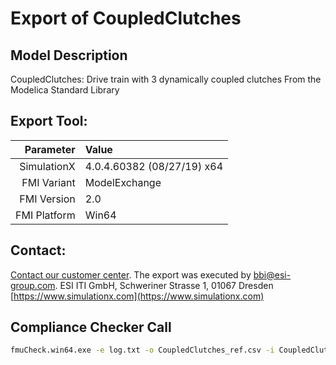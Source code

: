 # Export of CoupledClutches

## Model Description

CoupledClutches: Drive train with 3 dynamically coupled clutches
From the Modelica Standard Library

## Export Tool:

|Parameter|Value|
|--------:|:----|
|SimulationX|4.0.4.60382 (08/27/19) x64|
|FMI Variant|ModelExchange|
|FMI Version|2.0|
|FMI Platform|Win64|

## Contact:

[Contact our customer center](https://www.simulationx.com/customer-center.html). The export was executed by bbi@esi-group.com.
ESI ITI GmbH, Schweriner Strasse 1, 01067 Dresden
[https://www.simulationx.com](https://www.simulationx.com)


## Compliance Checker Call

```bash
fmuCheck.win64.exe -e log.txt -o CoupledClutches_ref.csv -i CoupledClutches_in.csv -s 1.5 -h 1e-3 -n 0 -c , CoupledClutches.fmu
```

